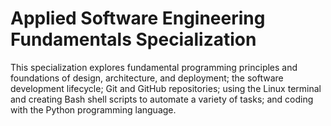 # Applied Software Engineering Fundamentals Specialization
This specialization explores fundamental programming principles and foundations of design, architecture, and deployment; the software development lifecycle; Git and GitHub repositories; using the Linux terminal and creating Bash shell scripts to automate a variety of tasks; and coding with the Python programming language.